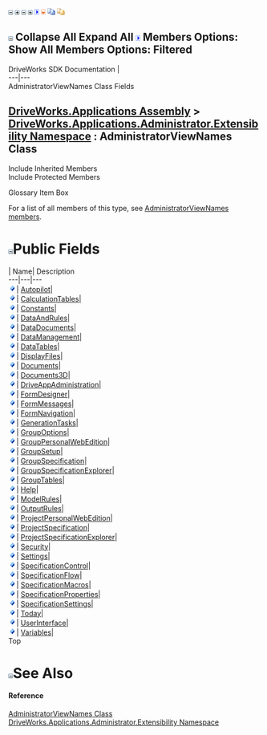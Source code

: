 ![](dotnetimages/collapse.gif) ![](dotnetimages/expand.gif) ![](dotnetimages/collapse.gif) ![](dotnetimages/expand.gif) ![](dotnetimages/drpdown.gif) ![](dotnetimages/drpdown_orange.gif) ![](dotnetimages/copycode.gif) ![](dotnetimages/copycodeHighlight.gif)

![](dotnetimages/collapse.gif) Collapse All Expand All ![](dotnetimages/drpdown.gif) Members Options: Show All  Members Options: Filtered   
---  
DriveWorks SDK Documentation  |   
---|---  
AdministratorViewNames Class Fields   
  
[DriveWorks.Applications Assembly](topic13.md) > [DriveWorks.Applications.Administrator.Extensibility Namespace](topic1277.md) : AdministratorViewNames Class  
---  
  
Include Inherited Members    
Include Protected Members    


Glossary Item Box

For a list of all members of this type, see [AdministratorViewNames members](topic1389.md).

# ![](dotnetimages/collapse.gif)Public Fields

| Name| Description  
---|---|---  
![Public Field](dotnetimages/publicField.gif)| [Autopilot](topic1395.md)|   
![Public Field](dotnetimages/publicField.gif)| [CalculationTables](topic1396.md)|   
![Public Field](dotnetimages/publicField.gif)| [Constants](topic1397.md)|   
![Public Field](dotnetimages/publicField.gif)| [DataAndRules](topic1398.md)|   
![Public Field](dotnetimages/publicField.gif)| [DataDocuments](topic1399.md)|   
![Public Field](dotnetimages/publicField.gif)| [DataManagement](topic1400.md)|   
![Public Field](dotnetimages/publicField.gif)| [DataTables](topic1401.md)|   
![Public Field](dotnetimages/publicField.gif)| [DisplayFiles](topic1402.md)|   
![Public Field](dotnetimages/publicField.gif)| [Documents](topic1403.md)|   
![Public Field](dotnetimages/publicField.gif)| [Documents3D](topic1404.md)|   
![Public Field](dotnetimages/publicField.gif)| [DriveAppAdministration](topic1405.md)|   
![Public Field](dotnetimages/publicField.gif)| [FormDesigner](topic1406.md)|   
![Public Field](dotnetimages/publicField.gif)| [FormMessages](topic1407.md)|   
![Public Field](dotnetimages/publicField.gif)| [FormNavigation](topic1408.md)|   
![Public Field](dotnetimages/publicField.gif)| [GenerationTasks](topic1409.md)|   
![Public Field](dotnetimages/publicField.gif)| [GroupOptions](topic1410.md)|   
![Public Field](dotnetimages/publicField.gif)| [GroupPersonalWebEdition](topic1411.md)|   
![Public Field](dotnetimages/publicField.gif)| [GroupSetup](topic1412.md)|   
![Public Field](dotnetimages/publicField.gif)| [GroupSpecification](topic1413.md)|   
![Public Field](dotnetimages/publicField.gif)| [GroupSpecificationExplorer](topic1414.md)|   
![Public Field](dotnetimages/publicField.gif)| [GroupTables](topic1415.md)|   
![Public Field](dotnetimages/publicField.gif)| [Help](topic1416.md)|   
![Public Field](dotnetimages/publicField.gif)| [ModelRules](topic1417.md)|   
![Public Field](dotnetimages/publicField.gif)| [OutputRules](topic1418.md)|   
![Public Field](dotnetimages/publicField.gif)| [ProjectPersonalWebEdition](topic1419.md)|   
![Public Field](dotnetimages/publicField.gif)| [ProjectSpecification](topic1420.md)|   
![Public Field](dotnetimages/publicField.gif)| [ProjectSpecificationExplorer](topic1421.md)|   
![Public Field](dotnetimages/publicField.gif)| [Security](topic1422.md)|   
![Public Field](dotnetimages/publicField.gif)| [Settings](topic1423.md)|   
![Public Field](dotnetimages/publicField.gif)| [SpecificationControl](topic1424.md)|   
![Public Field](dotnetimages/publicField.gif)| [SpecificationFlow](topic1425.md)|   
![Public Field](dotnetimages/publicField.gif)| [SpecificationMacros](topic1426.md)|   
![Public Field](dotnetimages/publicField.gif)| [SpecificationProperties](topic1427.md)|   
![Public Field](dotnetimages/publicField.gif)| [SpecificationSettings](topic1428.md)|   
![Public Field](dotnetimages/publicField.gif)| [Today](topic1429.md)|   
![Public Field](dotnetimages/publicField.gif)| [UserInterface](topic1430.md)|   
![Public Field](dotnetimages/publicField.gif)| [Variables](topic1431.md)|   
Top

# ![](dotnetimages/collapse.gif)See Also

#### Reference

[AdministratorViewNames Class](topic1388.md)   
[DriveWorks.Applications.Administrator.Extensibility Namespace](topic1277.md)


